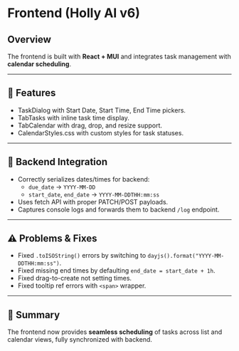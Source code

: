 # Frontend (Holly AI v6)

## Overview
The frontend is built with **React + MUI** and integrates task management with **calendar scheduling**.

---

## 🎨 Features
- TaskDialog with Start Date, Start Time, End Time pickers.
- TabTasks with inline task time display.
- TabCalendar with drag, drop, and resize support.
- CalendarStyles.css with custom styles for task statuses.

---

## 🔌 Backend Integration
- Correctly serializes dates/times for backend:
  - `due_date` → `YYYY-MM-DD`
  - `start_date`, `end_date` → `YYYY-MM-DDTHH:mm:ss`
- Uses fetch API with proper PATCH/POST payloads.
- Captures console logs and forwards them to backend `/log` endpoint.

---

## ⚠️ Problems & Fixes
- Fixed `.toISOString()` errors by switching to `dayjs().format("YYYY-MM-DDTHH:mm:ss")`.
- Fixed missing end times by defaulting `end_date = start_date + 1h`.
- Fixed drag-to-create not setting times.
- Fixed tooltip ref errors with `<span>` wrapper.

---

## 📝 Summary
The frontend now provides **seamless scheduling** of tasks across list and calendar views, fully synchronized with backend.